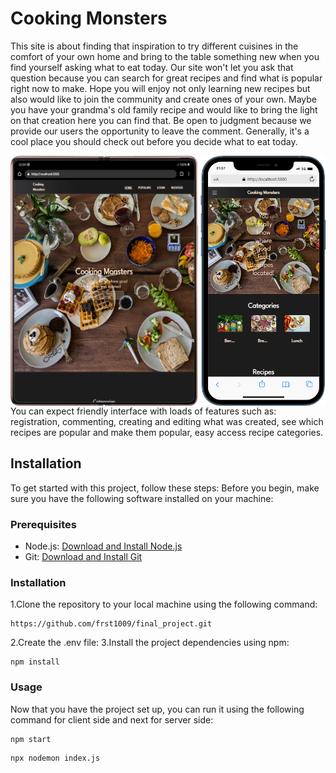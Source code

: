 <h1>Cooking Monsters</h1>
<p>This site is about finding that inspiration to try different cuisines in the comfort of your own home and bring to the table something new when you find yourself asking what to eat today. Our site won't let you ask that question because you can search for great recipes and find what is popular right now to make. Hope you will enjoy not only learning new recipes but also would like to join the community and create ones of your own. Maybe you have your grandma's old family recipe and would like to bring the light on that creation here you can find that. Be open to judgment because we provide our users the opportunity to leave the comment. Generally, it's a cool place you should check out before you decide what to eat today.</p>
<div display="center"><img align="left" src="./client/src/Components/img/mobile (4).png" width="300px" height="400px"/><img align="right" src="./client/src/Components/img/mobile (1).png" width="200px" height="400px"/></div>

<p>You can expect friendly interface with loads of features such as: registration, commenting, creating and editing what was created, see which recipes are popular and make them popular, easy access recipe categories.
</p>
<h2>Installation</h2>
To get started with this project, follow these steps:
Before you begin, make sure you have the following software installed on your machine:

### Prerequisites
- Node.js: [Download and Install Node.js](https://nodejs.org/)
- Git: [Download and Install Git](https://git-scm.com/)
### Installation
1.Clone the repository to your local machine using the following command:

```shell 
https://github.com/frst1009/final_project.git
```
2.Create the .env file:
3.Install the project dependencies using npm:
```shell
npm install
```
### Usage
Now that you have the project set up, you can run it using the following command for client side and next for server side:
```shell
npm start
```
```shell
npx nodemon index.js
```

